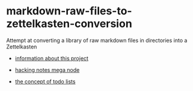 # markdown-raw-files-to-zettelkasten-conversion
Attempt at converting a library of raw markdown files in directories into a Zettelkasten

- [information about this project](/zet/20221006013612/README.md)

- [hacking notes mega node](/zet/20221007220451/README.md)

- [the concept of todo lists](/zet/20221007044552/README.md)

